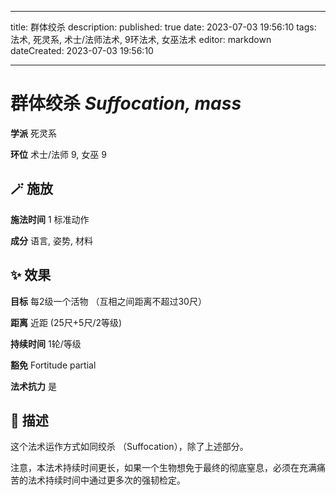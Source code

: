
---
title: 群体绞杀
description: 
published: true
date: 2023-07-03 19:56:10
tags: 法术, 死灵系, 术士/法师法术, 9环法术, 女巫法术
editor: markdown
dateCreated: 2023-07-03 19:56:10

---

# **群体绞杀** *Suffocation, mass*

**学派** 死灵系 

**环位** 术士/法师 9, 女巫 9

## 🪄 施放

**施法时间** 1 标准动作

**成分** 语言, 姿势, 材料

## ✨ 效果 

**目标** 每2级一个活物 （互相之间距离不超过30尺） 

**距离** 近距 (25尺+5尺/2等级)  

**持续时间** 1轮/等级 

**豁免** Fortitude partial

**法术抗力** 是

## 📖 描述

这个法术运作方式如同绞杀 （Suffocation），除了上述部分。

注意，本法术持续时间更长，如果一个生物想免于最终的彻底窒息，必须在充满痛苦的法术持续时间中通过更多次的强韧检定。
    